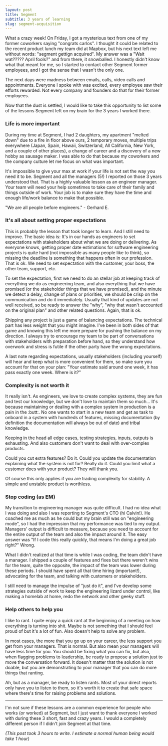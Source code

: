 ```yaml
---
layout: post
title: Segment
subtitle: 3 years of learning
slug: segment-acquisition
---
```



What a crazy week! On Friday, I got a mysterious text from one of my former coworkers
saying "congrats carlos". I thought it could be related to the recent product lunch my team did
at Mapbox, but his next text left me without words: "segment gettign acquired". My answer was a
"Wait wat????? April fools?" and from there, it snowballed. I honestly didn't know what that meant
for me, so I started to contact other Segment former employees, and I got the sense that I wasn't
the only one.

The next days were madness between emails, calls, video calls and appointments. Everyone I spoke
with was excited, every employee saw their efforts rewarded. Not every company and founders do that
for their former employees.

Now that the dust is settled, I would like to take this opportunity to list some of the lessons
Segment left on my brain for the 3 years I worked there.


### Life is more important

During my time at Segment, I had 2 daughters, my apartment "melted down" due to a fire in floor
above ours, 2 temporary moves, multiple trips everywhere (Japan, Spain, Hawaii, Switzerland, All
California, New York, and a couple of other places), a change of career and a discovery of a new
hobby as sausage maker. I was able to do that because my coworkers and the company culture let me
focus on what was important.

It's impossible to give your max at work if your life is not set the way you need it to be. Segment
and all the managers (5!) I reported on those 3 years understood that. That is a highly valuable
lesson as an engineer manager. Your team will need your help sometimes to take care of their family
and things outside of work. Your job is to make sure they have the time and enough life/work balance
to make that possible.

"We are all people before engineers." - Gerhard E.


### It's all about setting proper expectations

This is probably the lesson that took longer to learn. And I still need to improve. The basic idea
is: It's in our hands as engineers to set expectations with stakeholders about what we are doing or
delivering. As everyone knows, getting proper date estimations for software engineering projects is
quite hard (not impossible as many people like to think), so missing the deadline is
something that happens often in our profession. That is ok. We need to set expectation with the
customer, your boss, the other team, support, etc.

To set the expectation, first we need to do an stellar job at keeping track of everything we do as
engineering team, and also everything that we have promised (or the stakeholder things that we have
promised), and the minute we detect a delay, change of plans or priorities, we should be crisp on
the communication and do it immediately. Usually that kind of updates are not well received, so be
ready to answer the "why", "why that wasn't accounted on the original plan" and other related
questions. Again, that is ok.

Shipping any project is just a game of balancing expectations. The technical part has less weight
that you might imagine. I've been in both sides of that game and knowing this left me more prepare
for pushing the balance on my direction. I always try to encourage my team to be part of
conversations with stakeholders with preparation before hand, so they understand how overwork and
stress is futile if the other party have the wrong expectations.

A last note regarding expectations, usually stakeholders (including yourself) will hear and keep
what is more convenient for them, so make sure you account for that on your plan: "Your estimate said
around one week, it has pass exactly one week. Where is it?"


### Complexity is not worth it

It really isn't. As engineers, we love to create complex systems, they are fun and test our
knowledge, but we don't love to maintain them so much... It's because maintaining or dealing with a
complex system in production is a pain in the :butt:. No one wants to start in a new team and get as
task to onboard in a system with hundreds of features, missing documentation (by definition the
documentation will always be out of date) and tribal knowledge.

Keeping in the head all edge cases, testing strategies, inputs, outputs is exhausting. And also
customers don't want to deal with over-complex products.

Could you cut extra features? Do it. Could you update the documentation explaining what the system
is not for? Really do it. Could you limit what a customer does with your product? They will thank
you.

Of course this only applies if you are trading complexity for stability. A simple and unstable
product is worthless.


### Stop coding (as EM)

My transition to engineering manager was quite difficult. I had no idea what I was doing and also I
was reporting to Segment's CTO (hi Calvin!). He coached me as much as he could but my brain still
was on "engineering mode", so I had the impression that my performance was tied to my output.
Managers' output is difficult to measure, because you need to account for the entire output of the
team and also the impact around it. The easy answer was "If I code this really quickly, that means
I'm doing a great job right?" Wrong.

What I didn't realized at that time is while I was coding, the team didn't have a manager. I shipped
a couple of features and fixes but there weren't wins for the team, quite the opposite, the impact
of the team was lower during these periods. I should have spent all that time hiring (important!),
advocating for the team, and talking with customers or stakeholders.

I still need to manage the impulse of "just do it", and I've develop some strategies outside of
work to keep the engineering lizard under control, like making a homelab at home, redo the network
and other geeky stuff.


### Help others to help you

I like to rant. I quite enjoy a quick rant at the beginning of a meeting on how everything is
turning into shit. Maybe is not something that I should feel proud of but it's a lot of fun. Also
doesn't help to solve any problem.

In most cases, the more that you go up on your career, the less support you get from your managers.
That is normal. But also mean your managers will have less time for you. You should be fixing what
you can fix, but also, when flagging problems to leadership, be ready to propose a solution just
to move the conversation forward. It doesn't matter that the solution is not doable, but you are
demonstrating to your manager that you can do more things that ranting.

Ah, but as a manager, be ready to listen rants. Most of your direct reports only have you to listen
to them, so it's worth it to create that safe space where there's time for raising problems and
solutions.


---

I'm not sure if these lessons are a common experience for people who works (or worked) at Segment,
but I just want to thank everyone I worked with during these 3 short, fast and crazy years. I
would a completely different person if I didn't join Segment at that time.


_(This post took 3 hours to write. I estimate a normal human being would take 1 hour)_
